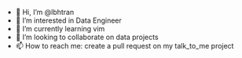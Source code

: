 - 👋 Hi, I’m @lbhtran
- 👀 I’m interested in Data Engineer
- 🌱 I’m currently learning vim
- 💞️ I’m looking to collaborate on data projects
- 📫 How to reach me: create a pull request on my talk_to_me project

<!---
lbhtran/lbhtran is a ✨ special ✨ repository because its `README.md` (this file) appears on your GitHub profile.
You can click the Preview link to take a look at your changes.
--->
